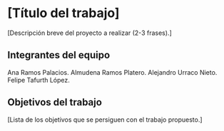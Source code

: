 # [Título del trabajo]

[Descripción breve del proyecto a realizar (2-3 frases).]

## Integrantes del equipo

Ana Ramos Palacios. 
Almudena Ramos Platero. 
Alejandro Urraco Nieto. 
Felipe Tafurth López. 

## Objetivos del trabajo

[Lista de los objetivos que se persiguen con el trabajo propuesto.]

